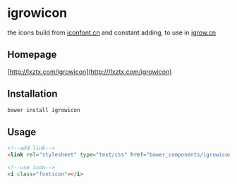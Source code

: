 # igrowicon
 the icons build from [iconfont.cn](http://iconfont.cn) and constant adding, to use in [igrow.cn](http://m.igrow.cn)

## Homepage
[http://lxztx.com/igrowicon](http:///lxztx.com/igrowicon)

## Installation
```cmd
bower install igrowicon
```

## Usage
```html
<!--add link-->
<link rel="stylesheet" type="text/css" href="bower_components/igrowicon/fonticon.css">

<!--use icon-->
<i class="fonticon"></i>
```
